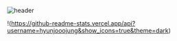 ![header](https://capsule-render.vercel.app/api?type=waving&color=A3DCBE&text=hyunjoojung&fontColor=343a40&textBg=f7f5f5&height=200)




!(https://github-readme-stats.vercel.app/api?username=hyunjooojung&show_icons=true&theme=dark)

